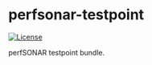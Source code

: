 # perfsonar-testpoint

[![License](https://img.shields.io/badge/License-Apache_2.0-blue.svg)](https://opensource.org/licenses/Apache-2.0)

perfSONAR testpoint bundle.
